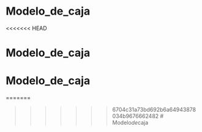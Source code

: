 # Modelo_de_caja
<<<<<<< HEAD
# Modelo_de_caja
# Modelo_de_caja
=======


>>>>>>> 6704c31a73bd692b6a64943878034b9676662482
#   M o d e l o _ d e _ c a j a  
 